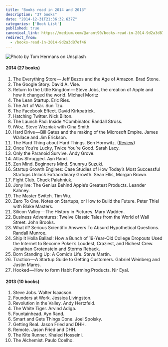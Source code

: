 ```yaml
---
title: "Books read in 2014 and 2013"
description: "37 books"
date: "2014-12-31T21:36:32.637Z"
categories: ['Book List']
published: true
canonical_link: https://medium.com/@anant90/books-read-in-2014-9d2a3d87ef46
redirect_from:
  - /books-read-in-2014-9d2a3d87ef46
---
```


![Photo by [Tom Hermans](https://unsplash.com/photos/9BoqXzEeQqM) on [Unsplash](https://unsplash.com/)](./asset-1.jpeg)

#### 2014 (27 books)

1.  The Everything Store — Jeff Bezos and the Age of Amazon. Brad Stone.
2.  The Google Story. David A. Vise.
3.  Return to the Little Kingdom — Steve Jobs, the creation of Apple and how it changed the world. Michael Moritz
4.  The Lean Startup. Eric Ries.
5.  The Art of War. Sun Tzu.
6.  The Facebook Effect. David Kirkpatrick.
7.  Hatching Twitter. Nick Bilton.
8.  The Launch Pad: Inside YCombinator. Randall Stross.
9.  iWoz. Steve Wozniak with Gina Smith.
10.  Hard Drive — Bill Gates and the making of the Microsoft Empire. James Wallace and Jim Erickson.
11.  The Hard Thing about Hard Things. Ben Horowitz. ([Review](https://anantjain.dev/the-hard-thing-about-hard-things/))
12.  Once You’re Lucky, Twice You’re Good. Sarah Lacy.
13.  Only the Paranoid Survive. Andy Grove.
14.  Atlas Shrugged. Ayn Rand.
15.  Zen Mind. Beginners Mind. Shunryu Suzuki.
16.  Startup Growth Engines: Case Studies of How Today’s Most Successful Startups Unlock Extraordinary Growth. Sean Ellis, Morgan Brown.
17.  Fight Club. Chuck Palahniuk.
18.  Jony Ive: The Genius Behind Apple’s Greatest Products. Leander Kahney.
19.  The Master Switch. Tim Wu.
20.  Zero To One. Notes on Startups, or How to Build the Future. Peter Thiel with Blake Masters.
21.  Silicon Valley — The History in Pictures. Mary Wadden.
22.  Business Adventures: Twelve Classic Tales from the World of Wall Street. John Brooks.
23.  What if? Serious Scientific Answers To Absurd Hypothetical Questions. Randall Munroe.
24.  Ship It Holla Ballas!: How a Bunch of 19-Year-Old College Dropouts Used the Internet to Become Poker’s Loudest, Craziest, and Richest Crew. Jonathan Grotenstein and Storms Reback.
25.  Born Standing Up: A Comic’s Life. Steve Martin.
26.  Traction — A Startup Guide to Getting Customers. Gabriel Weinberg and Justin Mares.
27.  Hooked — How to form Habit Forming Products. Nir Eyal.

#### 2013 (10 books)

1.  Steve Jobs. Walter Isaacson.
2.  Founders at Work. Jessica Livingston.
3.  Revolution in the Valley. Andy Hertzfeld.
4.  The White Tiger. Arvind Adiga.
5.  Fountainhead. Ayn Rand.
6.  Smart and Gets Things Done. Joel Spolsky.
7.  Getting Real. Jason Fried and DHH.
8.  Remote. Jason Fried and DHH.
9.  The Kite Runner. Khaled Hosseini.
10.  The Alchemist. Paulo Coelho.
